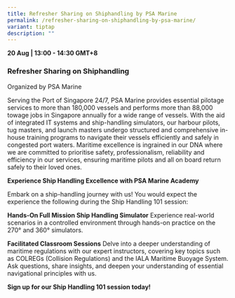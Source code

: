 ```yaml
---
title: Refresher Sharing on Shiphandling by PSA Marine
permalink: /refresher-sharing-on-shiphandling-by-psa-marine/
variant: tiptap
description: ""
---
```

<p><strong>20 Aug | 13:00 - 14:30 GMT+8</strong>
</p>
<h3>Refresher Sharing on Shiphandling</h3>
<p>Organized by PSA Marine</p>
<p>Serving the Port of Singapore 24/7, PSA Marine provides essential pilotage
services to more than 180,000 vessels and performs more than 88,000 towage
jobs in Singapore annually for a wide range of vessels. With the aid of
integrated IT systems and ship-handling simulators, our harbour pilots,
tug masters, and launch masters undergo structured and comprehensive in-house
training programs to navigate their vessels efficiently and safely in congested
port waters. Maritime excellence is ingrained in our DNA where we are committed
to prioritise safety, professionalism, reliability and efficiency in our
services, ensuring maritime pilots and all on board return safely to their
loved ones.</p>
<p><strong>Experience Ship Handling Excellence with PSA Marine Academy</strong>
</p>
<p>Embark on a ship-handling journey with us! You would expect the experience
the following during the Ship Handling 101 session:</p>
<p></p>
<p><strong>Hands-On Full Mission Ship Handling Simulator</strong> Experience
real-world scenarios in a controlled environment through hands-on practice
on the 270° and 360° simulators.</p>
<p><strong>Facilitated Classroom Sessions</strong> Delve into a deeper understanding
of maritime regulations with our expert instructors, covering key topics
such as COLREGs (Collision Regulations) and the IALA Maritime Buoyage System.
Ask questions, share insights, and deepen your understanding of essential
navigational principles with us.</p>
<p><strong>Sign up for our Ship Handling 101 session today!</strong>
</p>
<p></p>
<p></p>